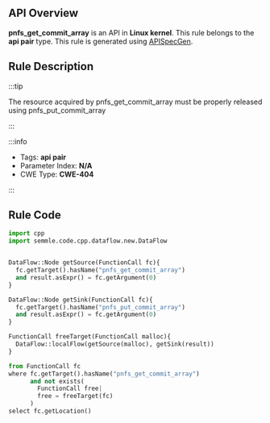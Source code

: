 ---
---


## API Overview
**pnfs_get_commit_array** is an API in **Linux kernel**. This rule belongs to the **api pair** type. This rule is generated using [APISpecGen](../../tools/APISpecGen).
## Rule Description

:::tip

The resource acquired by pnfs_get_commit_array must be properly released using pnfs_put_commit_array

:::

:::info

- Tags: **api pair**
- Parameter Index: **N/A**
- CWE Type: **CWE-404**

:::

## Rule Code
```python
import cpp
import semmle.code.cpp.dataflow.new.DataFlow


DataFlow::Node getSource(FunctionCall fc){
  fc.getTarget().hasName("pnfs_get_commit_array")
  and result.asExpr() = fc.getArgument(0)
}

DataFlow::Node getSink(FunctionCall fc){
  fc.getTarget().hasName("pnfs_put_commit_array")
  and result.asExpr() = fc.getArgument(0)
}

FunctionCall freeTarget(FunctionCall malloc){
  DataFlow::localFlow(getSource(malloc), getSink(result))
}

from FunctionCall fc
where fc.getTarget().hasName("pnfs_get_commit_array")
      and not exists(
        FunctionCall free| 
        free = freeTarget(fc)
      )
select fc.getLocation()

    
```